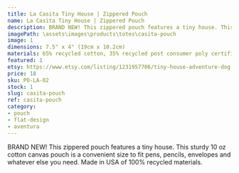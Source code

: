 ```yaml
---
title: La Casita Tiny House | Zippered Pouch
name: La Casita Tiny House | Zippered Pouch
description: BRAND NEW! This zippered pouch features a tiny house. This sturdy 10 oz cotton canvas pouch is a convenient size to fit pens, pencils, envelopes and whatever else you need.
imagePath: \assets\images\products\totes\casita-pouch
image: 1
dimensions: 7.5" x 4" (19cm x 10.2cm)
materials: 65% recycled cotton, 35% recycled post consumer poly certified
featured: 1
etsy: https://www.etsy.com/listing/1231957706/tiny-house-adventure-dog-zippered-pouch
price: 18
sku: PO-LA-02
stock: 1
slug: casita-pouch
ref: casita-pouch
category:
- pouch
- flat-design
- aventura
---
```

BRAND NEW! This zippered pouch features a tiny house. This sturdy 10 oz cotton canvas pouch is a convenient size to fit pens, pencils, envelopes and whatever else you need. Made in USA of 100% recycled materials.
